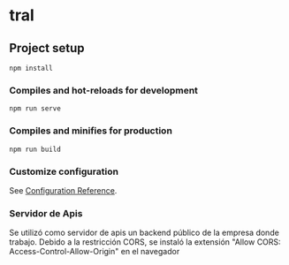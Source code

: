# tral

## Project setup
```
npm install
```

### Compiles and hot-reloads for development
```
npm run serve
```

### Compiles and minifies for production
```
npm run build
```

### Customize configuration
See [Configuration Reference](https://cli.vuejs.org/config/).

### Servidor de Apis
Se utilizó como servidor de apis un backend público de la empresa donde trabajo. Debido a la restricción CORS, se instaló la extensión "Allow CORS: Access-Control-Allow-Origin" en el navegador
